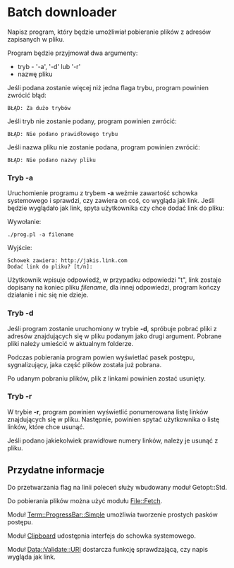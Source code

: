 # Batch downloader
Napisz program, który będzie umożliwiał pobieranie plików z adresów
zapisanych w pliku.

Program będzie przyjmował dwa argumenty:
* tryb - '-a', '-d' lub '-r'
* nazwę pliku

Jeśli podana zostanie więcej niż jedna flaga trybu, program powinien zwrócić
błąd:
```
BŁĄD: Za dużo trybów
```

Jeśli tryb nie zostanie podany, program powinien zwrócić:
```
BŁĄD: Nie podano prawidłowego trybu
```

Jeśli nazwa pliku nie zostanie podana, program powinien zwrócić:
```
BŁĄD: Nie podano nazwy pliku
```

### Tryb -a
Uruchomienie programu z trybem **-a** weźmie zawartość schowka systemowego
i sprawdzi, czy zawiera on coś, co wygląda jak link. Jeśli będzie wyglądało
jak link, spyta użytkownika czy chce dodać link do pliku:

Wywołanie:
```
./prog.pl -a filename
```
Wyjście:
```
Schowek zawiera: http://jakis.link.com
Dodać link do pliku? [t/n]:
```

Użytkownik wpisuje odpowiedź, w przypadku odpowiedzi "t", link zostaje
dopisany na koniec pliku _filename_, dla innej odpowiedzi, program kończy
działanie i nic się nie dzieje.

### Tryb -d
Jeśli program zostanie uruchomiony w trybie **-d**, spróbuje pobrać pliki
z adresów znajdujących się w pliku podanym jako drugi argument. Pobrane
pliki należy umieścić w aktualnym folderze.

Podczas pobierania program powien wyświetlać pasek postępu, sygnalizujący,
jaka część plików została już pobrana.

Po udanym pobraniu plików, plik z linkami powinien zostać usunięty.

### Tryb -r
W trybie **-r**, program powinien wyświetlić ponumerowana listę linków
znajdujących się w pliku. Następnie, powinien spytać użytkownika o listę
linków, które chce usunąć.

Jeśli podano jakiekolwiek prawidłowe numery linków, należy je usunąć z pliku.

## Przydatne informacje
Do przetwarzania flag na linii poleceń służy wbudowany moduł Getopt::Std.

Do pobierania plików można użyć modułu
[File::Fetch](https://metacpan.org/pod/File::Fetch).

Moduł
[Term::ProgressBar::Simple](https://metacpan.org/pod/Term::ProgressBar::Simple)
umożliwia tworzenie prostych pasków postępu.

Moduł [Clipboard](https://metacpan.org/pod/Clipboard) udostępnia interfejs
do schowka systemowego.

Moduł
[Data::Validate::URI](http://search.cpan.org/~sonnen/Data-Validate-URI-0.06/lib/Data/Validate/URI.pm) dostarcza funkcję sprawdzającą, czy napis wygląda
jak link.
